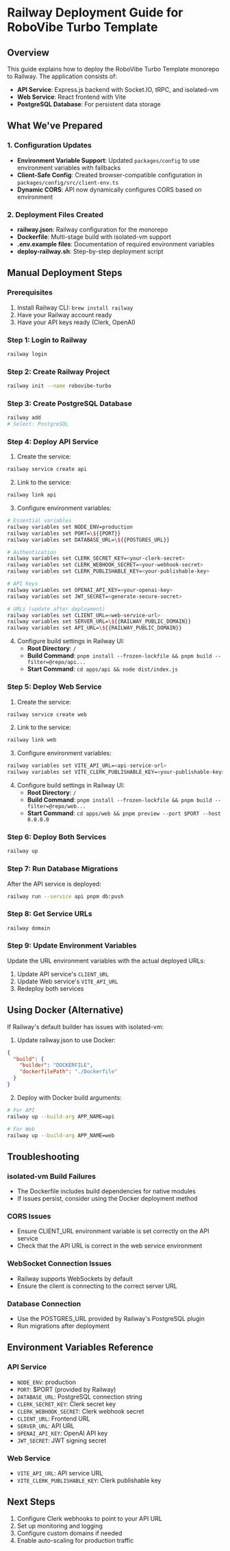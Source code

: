 # Railway Deployment Guide for RoboVibe Turbo Template

## Overview

This guide explains how to deploy the RoboVibe Turbo Template monorepo to Railway. The application consists of:
- **API Service**: Express.js backend with Socket.IO, tRPC, and isolated-vm
- **Web Service**: React frontend with Vite
- **PostgreSQL Database**: For persistent data storage

## What We've Prepared

### 1. Configuration Updates
- **Environment Variable Support**: Updated `packages/config` to use environment variables with fallbacks
- **Client-Safe Config**: Created browser-compatible configuration in `packages/config/src/client-env.ts`
- **Dynamic CORS**: API now dynamically configures CORS based on environment

### 2. Deployment Files Created
- **railway.json**: Railway configuration for the monorepo
- **Dockerfile**: Multi-stage build with isolated-vm support
- **.env.example files**: Documentation of required environment variables
- **deploy-railway.sh**: Step-by-step deployment script

## Manual Deployment Steps

### Prerequisites
1. Install Railway CLI: `brew install railway`
2. Have your Railway account ready
3. Have your API keys ready (Clerk, OpenAI)

### Step 1: Login to Railway
```bash
railway login
```

### Step 2: Create Railway Project
```bash
railway init --name robovibe-turbo
```

### Step 3: Create PostgreSQL Database
```bash
railway add
# Select: PostgreSQL
```

### Step 4: Deploy API Service

1. Create the service:
```bash
railway service create api
```

2. Link to the service:
```bash
railway link api
```

3. Configure environment variables:
```bash
# Essential variables
railway variables set NODE_ENV=production
railway variables set PORT=\${{PORT}}
railway variables set DATABASE_URL=\${{POSTGRES_URL}}

# Authentication
railway variables set CLERK_SECRET_KEY=<your-clerk-secret>
railway variables set CLERK_WEBHOOK_SECRET=<your-webhook-secret>
railway variables set CLERK_PUBLISHABLE_KEY=<your-publishable-key>

# API Keys
railway variables set OPENAI_API_KEY=<your-openai-key>
railway variables set JWT_SECRET=<generate-secure-secret>

# URLs (update after deployment)
railway variables set CLIENT_URL=<web-service-url>
railway variables set SERVER_URL=\${{RAILWAY_PUBLIC_DOMAIN}}
railway variables set API_URL=\${{RAILWAY_PUBLIC_DOMAIN}}
```

4. Configure build settings in Railway UI:
   - **Root Directory**: `/`
   - **Build Command**: `pnpm install --frozen-lockfile && pnpm build --filter=@repo/api...`
   - **Start Command**: `cd apps/api && node dist/index.js`

### Step 5: Deploy Web Service

1. Create the service:
```bash
railway service create web
```

2. Link to the service:
```bash
railway link web
```

3. Configure environment variables:
```bash
railway variables set VITE_API_URL=<api-service-url>
railway variables set VITE_CLERK_PUBLISHABLE_KEY=<your-publishable-key>
```

4. Configure build settings in Railway UI:
   - **Root Directory**: `/`
   - **Build Command**: `pnpm install --frozen-lockfile && pnpm build --filter=@repo/web...`
   - **Start Command**: `cd apps/web && pnpm preview --port $PORT --host 0.0.0.0`

### Step 6: Deploy Both Services
```bash
railway up
```

### Step 7: Run Database Migrations
After the API service is deployed:
```bash
railway run --service api pnpm db:push
```

### Step 8: Get Service URLs
```bash
railway domain
```

### Step 9: Update Environment Variables
Update the URL environment variables with the actual deployed URLs:
1. Update API service's `CLIENT_URL`
2. Update Web service's `VITE_API_URL`
3. Redeploy both services

## Using Docker (Alternative)

If Railway's default builder has issues with isolated-vm:

1. Update railway.json to use Docker:
```json
{
  "build": {
    "builder": "DOCKERFILE",
    "dockerfilePath": "./Dockerfile"
  }
}
```

2. Deploy with Docker build arguments:
```bash
# For API
railway up --build-arg APP_NAME=api

# For Web
railway up --build-arg APP_NAME=web
```

## Troubleshooting

### isolated-vm Build Failures
- The Dockerfile includes build dependencies for native modules
- If issues persist, consider using the Docker deployment method

### CORS Issues
- Ensure CLIENT_URL environment variable is set correctly on the API service
- Check that the API URL is correct in the web service environment

### WebSocket Connection Issues
- Railway supports WebSockets by default
- Ensure the client is connecting to the correct server URL

### Database Connection
- Use the POSTGRES_URL provided by Railway's PostgreSQL plugin
- Run migrations after deployment

## Environment Variables Reference

### API Service
- `NODE_ENV`: production
- `PORT`: $PORT (provided by Railway)
- `DATABASE_URL`: PostgreSQL connection string
- `CLERK_SECRET_KEY`: Clerk secret key
- `CLERK_WEBHOOK_SECRET`: Clerk webhook secret
- `CLIENT_URL`: Frontend URL
- `SERVER_URL`: API URL
- `OPENAI_API_KEY`: OpenAI API key
- `JWT_SECRET`: JWT signing secret

### Web Service
- `VITE_API_URL`: API service URL
- `VITE_CLERK_PUBLISHABLE_KEY`: Clerk publishable key

## Next Steps

1. Configure Clerk webhooks to point to your API URL
2. Set up monitoring and logging
3. Configure custom domains if needed
4. Enable auto-scaling for production traffic